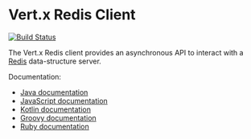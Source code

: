 # Vert.x Redis Client

[![Build Status](https://vertx.ci.cloudbees.com/buildStatus/icon?job=vert.x3-redis-client)](https://vertx.ci.cloudbees.com/view/vert.x-3/job/vert.x3-redis-client/)

The Vert.x Redis client provides an asynchronous API to interact with a [Redis](http://redis.io) data-structure server.

Documentation:

* [Java documentation](http://vertx.io/docs/vertx-redis-client/java/)
* [JavaScript documentation](http://vertx.io/docs/vertx-redis-client/js/)
* [Kotlin documentation](http://vertx.io/docs/vertx-redis-client/kotlin/)
* [Groovy documentation](http://vertx.io/docs/vertx-redis-client/groovy/)
* [Ruby documentation](http://vertx.io/docs/vertx-redis-client/ruby/)
